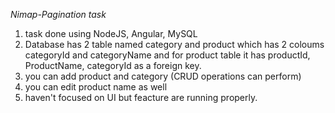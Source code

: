 *Nimap-Pagination task*
1) task done using NodeJS, Angular, MySQL
2) Database has 2 table named category and product which has 2 coloums categoryId and categoryName and for product table it has productId, ProductName, categoryId as a foreign key.
3) you can add product and category (CRUD operations can perform)
4) you can edit product name as well
5) haven't focused on UI but feacture are running properly.
